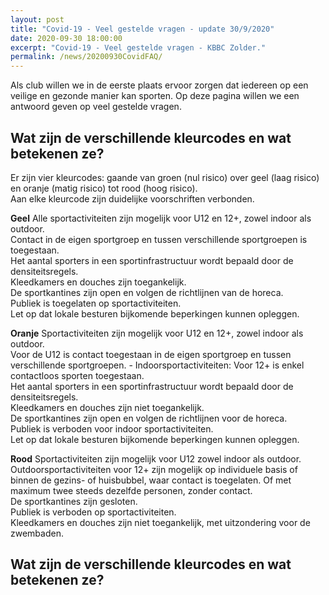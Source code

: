 ```yaml
---
layout: post
title: "Covid-19 - Veel gestelde vragen - update 30/9/2020"
date: 2020-09-30 18:00:00
excerpt: "Covid-19 - Veel gestelde vragen - KBBC Zolder."
permalink: /news/20200930CovidFAQ/
---
```


Als club willen we in de eerste plaats ervoor zorgen dat iedereen op een veilige en gezonde manier kan sporten.
Op deze pagina willen we een antwoord geven op veel gestelde vragen.



## Wat zijn de verschillende kleurcodes en wat betekenen ze?
Er zijn vier kleurcodes: gaande van groen (nul risico) over geel (laag risico) en oranje (matig risico) tot rood (hoog risico).  
Aan elke kleurcode zijn duidelijke voorschriften verbonden.  

**Geel**
  Alle sportactiviteiten zijn mogelijk voor U12 en 12+, zowel indoor als outdoor.  
  Contact in de eigen sportgroep en tussen verschillende sportgroepen is toegestaan.  
  Het aantal sporters in een sportinfrastructuur wordt bepaald door de densiteitsregels.  
  Kleedkamers en douches zijn toegankelijk.  
  De sportkantines zijn open en volgen de richtlijnen van de horeca.  
  Publiek is toegelaten op sportactiviteiten.  
  Let op dat lokale besturen bijkomende beperkingen kunnen opleggen.  

**Oranje**
  Sportactiviteiten zijn mogelijk voor U12 en 12+, zowel indoor als outdoor.  
  Voor de U12 is contact toegestaan in de eigen sportgroep en tussen verschillende sportgroepen. - Indoorsportactiviteiten: Voor 12+ is enkel contactloos sporten toegestaan.  
  Het aantal sporters in een sportinfrastructuur wordt bepaald door de densiteitsregels.  
  Kleedkamers en douches zijn niet toegankelijk.  
  De sportkantines zijn open en volgen de richtlijnen voor de horeca.  
  Publiek is verboden voor indoor sportactiviteiten.  
  Let op dat lokale besturen bijkomende beperkingen kunnen opleggen.  

**Rood**
  Sportactiviteiten zijn mogelijk voor U12 zowel indoor als outdoor.
  Outdoorsportactiviteiten voor 12+ zijn mogelijk op individuele basis of binnen de gezins- of huisbubbel, waar contact is toegelaten. Of met maximum twee steeds dezelfde personen, zonder contact.  
  De sportkantines zijn gesloten.  
  Publiek is verboden op sportactiviteiten.   
  Kleedkamers en douches zijn niet toegankelijk, met uitzondering voor de zwembaden.   
  
## Wat zijn de verschillende kleurcodes en wat betekenen ze?
